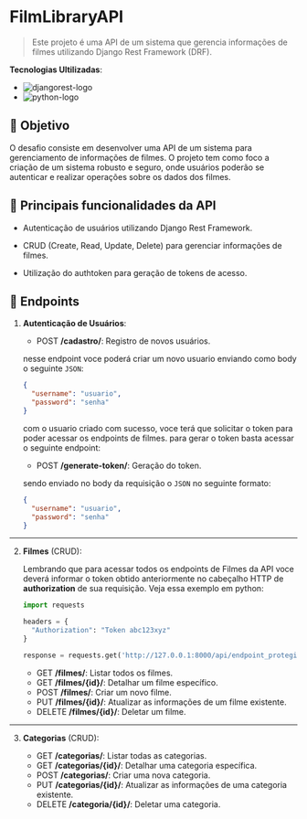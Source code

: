 # FilmLibraryAPI

> Este projeto é uma API de um sistema que gerencia informações de filmes utilizando Django Rest Framework (DRF).

**Tecnologias Ultilizadas**: 
- ![djangorest-logo](https://img.shields.io/badge/djangorestframework-3.15.2-228B22?style=for-the-badge&logo=django&logoColor=white&labelColor=228B22)
- ![python-logo](https://img.shields.io/badge/python-3.12.4-blue?style=for-the-badge&logo=python&logoColor=white&labelColor=yellow)

## 🎯 Objetivo

O desafio consiste em desenvolver uma API de um sistema para gerenciamento de informações de filmes. O projeto tem como foco a criação de um sistema robusto e seguro, onde usuários poderão se autenticar e realizar operações sobre os dados dos filmes.

## 🚀 Principais funcionalidades da API

- Autenticação de usuários utilizando Django Rest Framework.

- CRUD (Create, Read, Update, Delete) para gerenciar informações de filmes.

- Utilização do authtoken para geração de tokens de acesso.

##  🔗 Endpoints

1. **Autenticação de Usuários**:

    - POST **/cadastro/**: Registro de novos usuários.
    
    nesse endpoint voce poderá criar um novo usuario enviando como body o seguinte `JSON`:
    
    ```JSON
    {
      "username": "usuario",
      "password": "senha"
    }
    ```
    
    com o usuario criado com sucesso, voce terá que solicitar o token para poder acessar os endpoints de filmes. para gerar o token basta acessar o seguinte endpoint:
    
    - POST **/generate-token/**: Geração do token.
    
    sendo enviado no body da requisição o `JSON` no seguinte formato:
    
    ```JSON
    {
      "username": "usuario",
      "password": "senha"
    }
    ```
    
---
2. **Filmes** (CRUD):

    Lembrando que para acessar todos os endpoints de Filmes da API voce deverá informar o token obtido anteriormente no cabeçalho HTTP de **authorization** de sua requisição. Veja essa exemplo em python:

    ```py
    import requests

    headers = {
      "Authorization": "Token abc123xyz"
    }
    
    response = requests.get('http://127.0.0.1:8000/api/endpoint_protegido/', headers=headers)
    ```

    - GET **/filmes/**: Listar todos os filmes.
    - GET **/filmes/{id}/**: Detalhar um filme específico.
    - POST **/filmes/**: Criar um novo filme.
    - PUT **/filmes/{id}/**: Atualizar as informações de um filme existente.
    - DELETE **/filmes/{id}/**: Deletar um filme.
    
---
3. **Categorias** (CRUD):

    - GET **/categorias/**: Listar todas as categorias.
    - GET **/categorias/{id}/**: Detalhar uma categoria específica.
    - POST **/categorias/**: Criar uma nova categoria.
    - PUT **/categorias/{id}/**: Atualizar as informações de uma categoria existente.
    - DELETE **/categoria/{id}/**: Deletar uma categoria.